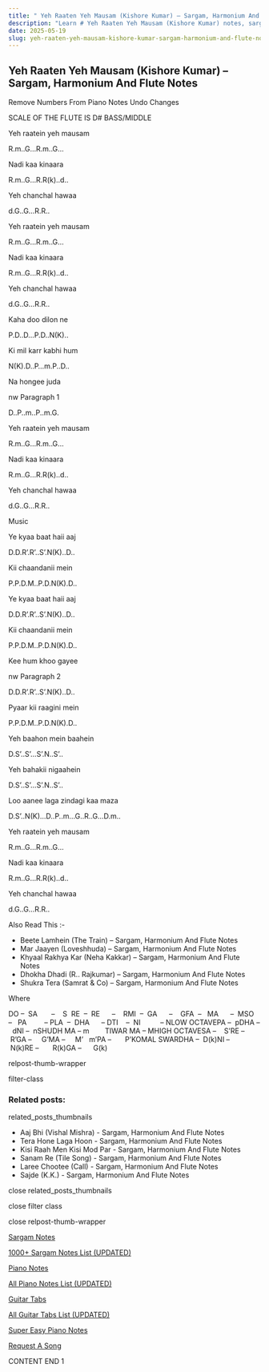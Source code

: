 ```yaml
---
title: " Yeh Raaten Yeh Mausam (Kishore Kumar) – Sargam, Harmonium And Flute Notes"
description: "Learn # Yeh Raaten Yeh Mausam (Kishore Kumar) notes, sargam, harmonium notations and flute notes. Easy step-by-step tutorial for beginners."
date: 2025-05-19
slug: yeh-raaten-yeh-mausam-kishore-kumar-sargam-harmonium-and-flute-notes
---
```


## Yeh Raaten Yeh Mausam (Kishore Kumar) – Sargam, Harmonium And Flute Notes

Remove Numbers From Piano Notes
Undo Changes

SCALE OF THE FLUTE IS D# BASS/MIDDLE

Yeh raatein yeh mausam

R.m..G…R.m..G…

Nadi kaa kinaara

R.m..G…R.R(k)..d..

Yeh chanchal hawaa

d.G..G…R.R..

Yeh raatein yeh mausam

R.m..G…R.m..G…

Nadi kaa kinaara

R.m..G…R.R(k)..d..

Yeh chanchal hawaa

d.G..G…R.R..

Kaha doo dilon ne

P.D..D…P.D..N(K)..

Ki mil karr kabhi hum

N(K).D..P…m.P..D..

Na hongee juda

nw Paragraph 1

D..P..m..P..m.G.

Yeh raatein yeh mausam

R.m..G…R.m..G…

Nadi kaa kinaara

R.m..G…R.R(k)..d..

Yeh chanchal hawaa

d.G..G…R.R..

Music

Ye kyaa baat haii aaj

D.D.R’.R’..S’.N(K)..D..

Kii chaandanii mein

P.P.D.M..P.D.N(K).D..

Ye kyaa baat haii aaj

D.D.R’.R’..S’.N(K)..D..

Kii chaandanii mein

P.P.D.M..P.D.N(K).D..

Kee hum khoo gayee

nw Paragraph 2

D.D.R’.R’..S’.N(K)..D..

Pyaar kii raagini mein

P.P.D.M..P.D.N(K).D..

Yeh baahon mein baahein

D.S’..S’…S’.N..S’..

Yeh bahakii nigaahein

D.S’..S’…S’.N..S’..

Loo aanee laga zindagi kaa maza

D.S’..N(K)…D..P..m…G..R..G…D.m..

Yeh raatein yeh mausam

R.m..G…R.m..G…

Nadi kaa kinaara

R.m..G…R.R(k)..d..

Yeh chanchal hawaa

d.G..G…R.R..

Also Read This :-

- Beete Lamhein (The Train) – Sargam, Harmonium And Flute Notes
- Mar Jaayen (Loveshhuda) – Sargam, Harmonium And Flute Notes
- Khyaal Rakhya Kar (Neha Kakkar) – Sargam, Harmonium And Flute Notes
- Dhokha Dhadi (R.. Rajkumar) – Sargam, Harmonium And Flute Notes
- Shukra Tera (Samrat & Co) – Sargam, Harmonium And Flute Notes

Where

DO –  SA       –    S  RE  –  RE      –    RMI  –  GA      –    GFA  –   MA      –  MSO  –   PA         – PLA  –  DHA      – DTI    –  NI          – NLOW OCTAVEPA –  pDHA –  dNI –  nSHUDH MA – m        TIWAR MA – MHIGH OCTAVESA –    S’RE –     R’GA –     G’MA –     M’   m’PA –       P’KOMAL SWARDHA –  D(k)NI –       N(k)RE –       R(k)GA –      G(k)

relpost-thumb-wrapper

filter-class

### Related posts:

related_posts_thumbnails

- Aaj Bhi (Vishal Mishra) - Sargam, Harmonium And Flute Notes
- Tera Hone Laga Hoon - Sargam, Harmonium And Flute Notes
- Kisi Raah Men Kisi Mod Par - Sargam, Harmonium And Flute Notes
- Sanam Re (Tile Song) - Sargam, Harmonium And Flute Notes
- Laree Chootee (Call) - Sargam, Harmonium And Flute Notes
- Sajde (K.K.) - Sargam, Harmonium And Flute Notes

close related_posts_thumbnails

close filter class

close relpost-thumb-wrapper

[Sargam Notes](/sargam-notes.html)

[1000+ Sargam Notes List (UPDATED)](/all-songs-list-sargam-notes.html)

[Piano Notes](/piano-notes.html)

[All Piano Notes List (UPDATED)](/all-songs-list-piano-notes.html)

[Guitar Tabs](/guitar-tabs.html)

[All Guitar Tabs List (UPDATED)](/all-songs-list-guitar-tabs.html)

[Super Easy Piano Notes](https://studywall.in/)

[Request A Song](/request-a-song.html)

CONTENT END 1
